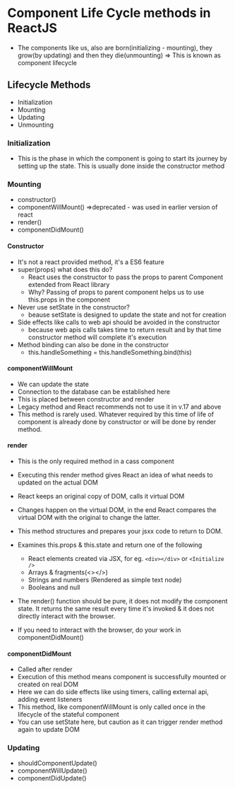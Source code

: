 # Component Life Cycle methods in ReactJS

- The components like us, also are born(initializing - mounting), they grow(by updating) and then they die(unmounting) => This is known as component lifecycle

## Lifecycle Methods
- Initialization
- Mounting
- Updating
- Unmounting

### Initialization
- This is the phase in which the component is going to start its journey by setting up the state. This is usually done inside the constructor method

### Mounting
- constructor()
- componentWillMount() =>deprecated - was used in earlier version of react
- render()
- componentDidMount()

#### Constructor
- It's not a react provided method, it's a ES6 feature
- super(props) what does this do?
  - React uses the constructor to pass the props to parent Component extended from React library
  - Why? Passing of props to parent component helps us to use this.props in the component
- Never use setState in the constructor?
  - beause setState is designed to update the state and not for creation
- Side effects like calls to web api should be avoided in the constructor 
  - because web apis calls takes time to return result and by that time constructor method will complete it's execution
- Method binding can also be done in the constructor
  - this.handleSomething = this.handleSomething.bind(this)

#### componentWillMount
- We can update the state 
- Connection to the database can be established here
- This is placed between constructor and render
- Legacy method and React recommends not to use it in v.17 and above
- This method is rarely used. Whatever required by this time of life of component is already done by constructor or will be done by render method.

#### render
- This is the only required method in a cass component
- Executing this render method gives React an idea of what needs to updated on the actual DOM
- React keeps an original copy of DOM, calls it virtual DOM
- Changes happen on the virtual DOM, in the end React compares the virtual DOM with the original to change the latter.
- This method structures and prepares your jsxx code to return to DOM.

- Examines this.props & this.state  and return one of the following
  - React elements created via JSX, for eg. `<div></div>` or `<Initialize />`
  - Arrays & fragments(<></>)
  - Strings and numbers (Rendered as simple text node)
  - Booleans and null

- The render() function should be pure, it does not modify the component state. It returns the same result every time it's invoked & it does not directly interact with the browser.
- If you need to interact with the browser, do your work in componentDidMount()

#### componentDidMount
- Called after render
- Execution of this method means component is successfully mounted or created on real DOM
- Here we can do side effects like using timers, calling external api, adding event listeners
- This method, like componentWillMount is only called once in the lifecycle of the stateful component
- You can use setState here, but caution as it can trigger render method again to update DOM

### Updating 
- shouldComponentUpdate()
- componentWillUpdate()
- componentDidUpdate()